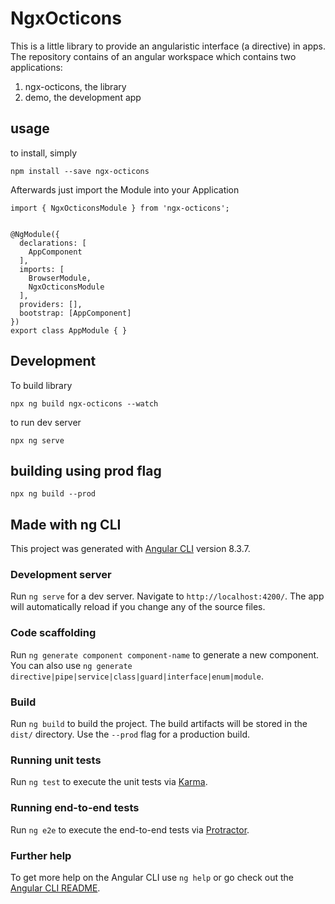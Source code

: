 # NgxOcticons

This is a little library to provide an angularistic interface (a directive) in apps. The repository contains of an angular workspace which contains two applications: 

1. ngx-octicons, the library
2. demo, the development app 

## usage

to install, simply

    npm install --save ngx-octicons

Afterwards just import the Module into your Application

    import { NgxOcticonsModule } from 'ngx-octicons';


    @NgModule({
      declarations: [
        AppComponent
      ],
      imports: [
        BrowserModule,
        NgxOcticonsModule
      ],
      providers: [],
      bootstrap: [AppComponent]
    })
    export class AppModule { }


## Development

To build library 

    npx ng build ngx-octicons --watch

to run dev server

    npx ng serve 

## building using prod flag

    npx ng build --prod 



## Made with ng CLI

This project was generated with [Angular CLI](https://github.com/angular/angular-cli) version 8.3.7.

### Development server

Run `ng serve` for a dev server. Navigate to `http://localhost:4200/`. The app will automatically reload if you change any of the source files.

### Code scaffolding

Run `ng generate component component-name` to generate a new component. You can also use `ng generate directive|pipe|service|class|guard|interface|enum|module`.

### Build

Run `ng build` to build the project. The build artifacts will be stored in the `dist/` directory. Use the `--prod` flag for a production build.

### Running unit tests

Run `ng test` to execute the unit tests via [Karma](https://karma-runner.github.io).

### Running end-to-end tests

Run `ng e2e` to execute the end-to-end tests via [Protractor](http://www.protractortest.org/).

### Further help

To get more help on the Angular CLI use `ng help` or go check out the [Angular CLI README](https://github.com/angular/angular-cli/blob/master/README.md).
